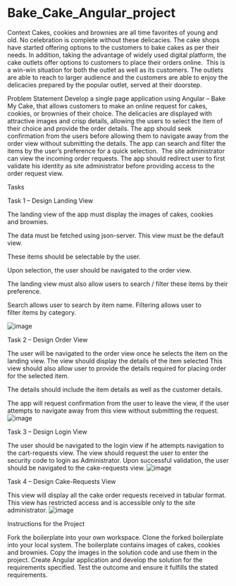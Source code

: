 # Bake_Cake_Angular_project
Context
Cakes, cookies and brownies are all time favorites of young and old. No celebration is complete without these delicacies. The cake shops have started offering options to the customers to bake cakes as per their needs.
In addition, taking the advantage of widely used digital platform, the cake outlets offer options to customers to place their orders online. 
This is a win-win situation for both the outlet as well as its customers. The outlets are able to reach to larger audience and the customers are able to enjoy the delicacies prepared by the popular outlet, served at their doorstep.

Problem Statement
Develop a single page application using Angular – Bake My Cake, that allows customers to make an online request for cakes, cookies, or brownies of their choice.
The delicacies are displayed with attractive images and crisp details, allowing the users to select the item of their choice and provide the order details. The app should seek confirmation from the users before allowing them to navigate away from the order view without submitting the details.​
The app can search and filter the items by the user’s preference for a quick selection. 
The site administrator can view the incoming order requests.​ The app should redirect user to first validate his identity as site administrator before providing access to the order request view.​

Tasks

Task 1 – Design Landing View

The landing view of the app must display the images of cakes, cookies and brownies.

The data must be fetched using json-server.
This view must be the default view.


These items should be selectable by the user.

Upon selection, the user should be navigated to the order view.


The landing view must also allow users to search / filter these items by their preference.

Search allows user to search by item name.
Filtering allows user to filter items by category.

![image](https://github.com/tayademeenakashi5/Bake_Cake_Angular_project/assets/85633773/89c424d4-1da0-4f4f-b6d9-c0425be39f69)




Task 2 – Design Order View

The user will be navigated to the order view once he selects the item on the landing view.
The view should display the details of the item selected
This view should also allow user to provide the details required for placing order for the selected item.

The details should include the item details as well as the customer details.


The app will request confirmation from the user to leave the view, if the user attempts to navigate away from this view without submitting the request.
![image](https://github.com/tayademeenakashi5/Bake_Cake_Angular_project/assets/85633773/98db42f6-53c7-46a8-9f4b-a354e7977b83)



Task 3 – Design Login View

The user should be navigated to the login view if he attempts navigation to the cart-requests view.
The view should request the user to enter the security code to login as Administrator.
Upon successful validation, the user should be navigated to the cake-requests view.
![image](https://github.com/tayademeenakashi5/Bake_Cake_Angular_project/assets/85633773/e2d940cc-9cb8-4e93-b7a6-24dcef579ab2)



Task 4 – Design Cake-Requests View

This view will display all the cake order requests received in tabular format.
This view has restricted access and is accessible only to the site administrator.
![image](https://github.com/tayademeenakashi5/Bake_Cake_Angular_project/assets/85633773/2880fcb6-4d64-440d-ac2d-6e714c616cf2)


Instructions for the Project

Fork the boilerplate into your own workspace.​​​​​​
Clone the forked boilerplate into your local system.
The boilerplate contains images of cakes, cookies and brownies.
Copy the images in the solution code and use them in the project.
Create Angular application and develop the solution for the requirements specified.
​Test the outcome and ensure it fulfills the stated requirements.​​
